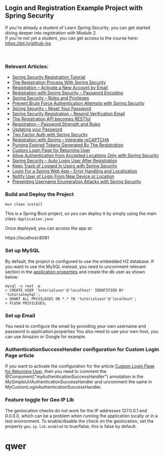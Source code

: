 ## Login and Registration Example Project with Spring Security
If you're already a student of Learn Spring Security, you can get started diving deeper into registration with Module 2 </br>
If you're not yet a student, you can get access to the course here: https://bit.ly/github-lss
</br></br></br>


### Relevant Articles: 
- [Spring Security Registration Tutorial](https://www.baeldung.com/spring-security-registration)
- [The Registration Process With Spring Security](https://www.baeldung.com/registration-with-spring-mvc-and-spring-security)
- [Registration – Activate a New Account by Email](https://www.baeldung.com/registration-verify-user-by-email)
- [Registration with Spring Security – Password Encoding](https://www.baeldung.com/spring-security-registration-password-encoding-bcrypt)
- [Spring Security – Roles and Privileges](https://www.baeldung.com/role-and-privilege-for-spring-security-registration)
- [Prevent Brute Force Authentication Attempts with Spring Security](https://www.baeldung.com/spring-security-block-brute-force-authentication-attempts)
- [Spring Security – Reset Your Password](https://www.baeldung.com/spring-security-registration-i-forgot-my-password)
- [Spring Security Registration – Resend Verification Email](https://www.baeldung.com/spring-security-registration-verification-email)
- [The Registration API becomes RESTful](https://www.baeldung.com/registration-restful-api)
- [Registration – Password Strength and Rules](https://www.baeldung.com/registration-password-strength-and-rules)
- [Updating your Password](https://www.baeldung.com/updating-your-password/)
- [Two Factor Auth with Spring Security](https://www.baeldung.com/spring-security-two-factor-authentication-with-soft-token)
- [Registration with Spring – Integrate reCAPTCHA](https://www.baeldung.com/spring-security-registration-captcha)
- [Purging Expired Tokens Generated By The Registration](https://www.baeldung.com/registration-token-cleanup)
- [Custom Login Page for Returning User](https://www.baeldung.com/custom-login-page-for-returning-user)
- [Allow Authentication from Accepted Locations Only with Spring Security](https://www.baeldung.com/spring-security-restrict-authentication-by-geography)
- [Spring Security – Auto Login User After Registration](https://www.baeldung.com/spring-security-auto-login-user-after-registration)
- [Keep Track of Logged In Users with Spring Security](https://www.baeldung.com/spring-security-track-logged-in-users)
- [Login For a Spring Web App – Error Handling and Localization](https://www.baeldung.com/spring-security-login-error-handling-localization)
- [Notify User of Login From New Device or Location](https://www.baeldung.com/spring-security-login-new-device-location)
- [Preventing Username Enumeration Attacks with Spring Security](https://www.baeldung.com/spring-security-enumeration-attacks)


### Build and Deploy the Project
```
mvn clean install
```

This is a Spring Boot project, so you can deploy it by simply using the main class: `Application.java`

Once deployed, you can access the app at: 

https://localhost:8081


### Set up MySQL
By default, the project is configured to use the embedded H2 database.
If you want to use the MySQL instead, you need to uncomment relevant section in the [application.properties](src/main/resources/application.properties) and create the db user as shown below:
```
mysql -u root -p 
> CREATE USER 'tutorialuser'@'localhost' IDENTIFIED BY 'tutorialmy5ql';
> GRANT ALL PRIVILEGES ON *.* TO 'tutorialuser'@'localhost';
> FLUSH PRIVILEGES;
```


### Set up Email

You need to configure the email by providing your own username and password in application.properties
You also need to use your own host, you can use Amazon or Google for example.

### AuthenticationSuccessHandler configuration for Custom Login Page article
If you want to activate the configuration for the article [Custom Login Page for Returning User](https://www.baeldung.com/custom-login-page-for-returning-user), then you need to comment the @Component("myAuthenticationSuccessHandler") annotation in the MySimpleUrlAuthenticationSuccessHandler and uncomment the same in MyCustomLoginAuthenticationSuccessHandler.

### Feature toggle for Geo IP Lib
The geolocation checks do not work for the IP addresses 127.0.0.1 and 0.0.0.0, 
which can be a problem when running the application locally or in a test environment.
To enable/disable the check on the geolocation, set the property `geo.ip.lib.enabled` to true/false; this is false by default.
# qwer
